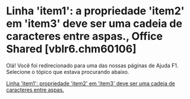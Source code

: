 
# Linha 'item1': a propriedade 'item2' em 'item3' deve ser uma cadeia de caracteres entre aspas., Office Shared [vblr6.chm60106]

Olá! Você foi redirecionado para uma das nossas páginas de Ajuda F1. Selecione o tópico que estava procurando abaixo.

[Linha 'item1': propriedade 'item2' em 'item3' deve ser uma cadeia de caracteres entre aspas.](http://msdn.microsoft.com/library/bdc4f696-a8c7-d505-2e06-59c1d3f9ecc7%28Office.15%29.aspx)
